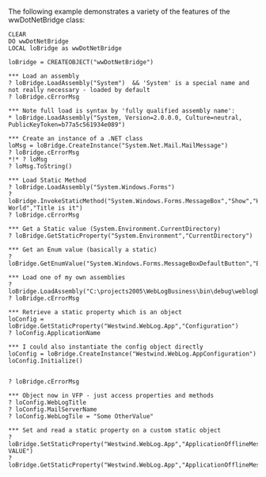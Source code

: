 ﻿The following example demonstrates a variety of the features of the wwDotNetBridge class:```foxproCLEARDO wwDotNetBridgeLOCAL loBridge as wwDotNetBridgeloBridge = CREATEOBJECT("wwDotNetBridge")*** Load an assembly ? loBridge.LoadAssembly("System")  && 'System' is a special name and not really necessary - loaded by default? loBridge.cErrorMsg*** Note full load is syntax by 'fully qualified assembly name':* loBridge.LoadAssembly("System, Version=2.0.0.0, Culture=neutral, PublicKeyToken=b77a5c561934e089")*** Create an instance of a .NET classloMsg = loBridge.CreateInstance("System.Net.Mail.MailMessage")? loBridge.cErrorMsg*!*	? loMsg? loMsg.ToString()*** Load Static Method? loBridge.LoadAssembly("System.Windows.Forms")  ? loBridge.InvokeStaticMethod("System.Windows.Forms.MessageBox","Show","Hello World","Title is it")? loBridge.cErrorMsg*** Get a Static value (System.Environment.CurrentDirectory)? loBridge.GetStaticProperty("System.Environment","CurrentDirectory")*** Get an Enum value (basically a static) ? loBridge.GetEnumValue("System.Windows.Forms.MessageBoxDefaultButton","Button3")*** Load one of my own assemblies? loBridge.LoadAssembly("C:\projects2005\WebLogBusiness\bin\debug\weblogbusiness.dll")? loBridge.cErrorMsg*** Retrieve a static property which is an objectloConfig = loBridge.GetStaticProperty("Westwind.WebLog.App","Configuration")? loConfig.ApplicationName*** I could also instantiate the config object directlyloConfig = loBridge.CreateInstance("Westwind.WebLog.AppConfiguration")loConfig.Initialize()? loBridge.cErrorMsg*** Object now in VFP - just access properties and methods? loConfig.WebLogTitle? loConfig.MailServerName? loConfig.WebLogTile = "Some OtherValue" *** Set and read a static property on a custom static object? loBridge.SetStaticProperty("Westwind.WebLog.App","ApplicationOfflineMessage","NEW VALUE")? loBridge.GetStaticProperty("Westwind.WebLog.App","ApplicationOfflineMessage")```